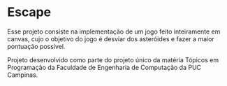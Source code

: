 # Escape

Esse projeto consiste na implementação de um jogo feito inteiramente em canvas, cujo o objetivo do jogo é desviar dos asteróides e fazer a maior pontuação possível.

Projeto desenvolvido como parte do projeto único da matéria Tópicos em Programação da Faculdade de Engenharia de Computação da PUC Campinas.
